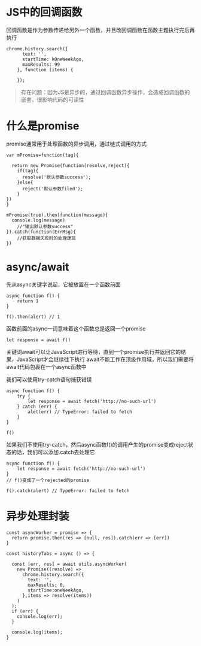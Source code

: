 # JS中的回调函数

回调函数是作为参数传递给另外一个函数，并且改回调函数在函数主题执行完后再执行

```
chrome.history.search({
      text: '',
      startTime: kOneWeekAgo,
      maxResults: 99
    }, function (items) {
  
    });
```

> 存在问题：因为JS是异步的，通过回调函数异步操作，会造成回调函数的嵌套，很影响代码的可读性

# 什么是promise

promise通常用于处理函数的异步调用，通过链式调用的方式

```
var mPromise=function(tag){

  return new Promise(function(resolve,reject){
    if(tag){
      resolve('默认参数success');
    }else{
      reject('默认参数filed');
    }
})
}

mPromise(true).then(function(message){
  console.log(message)
    //"输出默认参数success"
}).catch(function(ErrMsg){
    //获取数据失败时的处理逻辑
})
```

# async/await

先从async关键字说起，它被放置在一个函数前面

```
async function f() {
    return 1
} 

f().then(alert) // 1

```

函数前面的async一词意味着这个函数总是返回一个promise

```
let response = await f()
```

关键词await可以让JavaScript进行等待，直到一个promise执行并返回它的结果，JavaScript才会继续往下执行
await不能工作在顶级作用域，所以我们需要将await代码包裹在一个async函数中

我们可以使用try-catch语句捕获错误

```
async function f() {
    try {
        let response = await fetch('http://no-such-url')
    } catch (err) {
        alet(err) // TypeError: failed to fetch
    }
}

f()

```

如果我们不使用try-catch，然后async函数f()的调用产生的promise变成reject状态的话，我们可以添加.catch去处理它

```
async function f() {
    let response = await fetch('http://no-such-url')
}
// f()变成了一个rejected的promise

f().catch(alert) // TypeError: failed to fetch

```

# 异步处理封装

```
const asyncWorker = promise => {
  return promise.then(res => [null, res]).catch(err => [err])
}
```

```
const historyTabs = async () => {

  const [err, res] = await utils.asyncWorker(
    new Promise((resolve) =>
      chrome.history.search({
        text: '',
        maxResults: 0,
        startTime:oneWeekAgo,
      },items => resolve(items))
    )
  );
  if (err) {
    console.log(err);
  }
  
  console.log(items);
}
```
